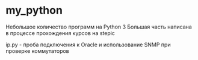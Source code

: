 # my_python

Небольшое количество программ на Python 3
Большая часть написана в процессе прохождения курсов на stepic

ip.py - проба подключения к Oracle и использование SNMP при проверке коммутаторов

